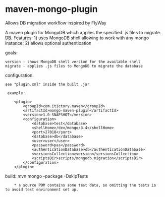 # maven-mongo-plugin
Allows DB migration workflow inspired by FlyWay

A maven plugin for MongoDB which applies the specified .js files to migrate DB.
Features:
    1) uses MongoDB shell allowing to work with any mongo instance;
    2) allows optional authentication

goals:

    version - shows MongoDB shell version for the available shell
    migrate - applies .js files to MongoDB to migrate the database


configuration:

    see "plugin.xml" inside the built .jar

     example:

        <plugin>
            <groupId>com.itictory.maven</groupId>
            <artifactId>mongo-maven-plugin</artifactId>
            <version>1.0-SNAPSHOT</version>
            <configuration>
                <database>test</database>
                <shellHome>/dev/mongo/3.4</shellHome>
                <port>27018</port>
                <database>db</database>
                <user>user</user>
                <password>pas</password>
                <authenticationDatabase>db</authenticationDatabase>
                <versionsCollection>version</versionsCollection>
                <scriptsDir>scripts/mongodb.migration</scriptsDir>
            </configuration>
        </plugin>

build:
        mvn mongo -package -DskipTests

        * a source POM contains some test data, so omitting the tests is to avoid test environment set up.
